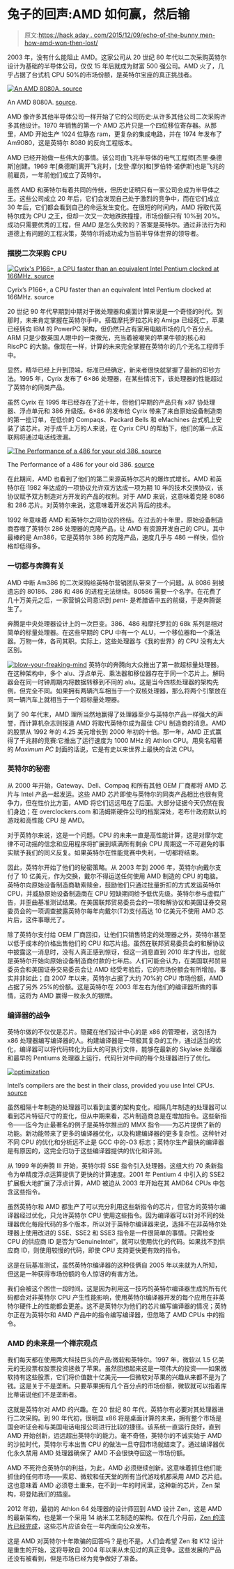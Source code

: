 # 兔子的回声:AMD 如何赢，然后输

> 原文:[https://hack aday . com/2015/12/09/echo-of-the-bunny men-how-amd-won-then-lost/](https://hackaday.com/2015/12/09/echo-of-the-bunnymen-how-amd-won-then-lost/)

2003 年，没有什么能阻止 AMD。这家公司从 20 世纪 80 年代以二次采购英特尔设计为基础的半导体公司，仅仅 15 年后就成为财富 500 强公司。AMD 火了，几乎占据了台式机 CPU 50%的市场份额，是英特尔宝座的真正挑战者。

[![An AMD 8080A. source](../Images/d8e7d2b5001437a7fcb5426164fa8971.png)](https://hackaday.com/wp-content/uploads/2015/12/8080a.jpg)

An AMD 8080A. [source](http://www.cpu-world.com/CPUs/8080/AMD-D8080A.html).

AMD 像许多其他半导体公司一样开始了它的公司历史:从许多其他公司二次采购许多其他设计。1970 年销售的第一个 AMD 芯片只是一个四位移位寄存器。从那里，AMD 开始生产 1024 位静态 ram，更复杂的集成电路，并在 1974 年发布了 Am9080，这是英特尔 8080 的反向工程版本。

AMD 已经开始做一些伟大的事情。该公司由飞兆半导体的电气工程师[杰里·桑德斯]创建。1969 年[桑德斯]离开飞兆时，[戈登·摩尔]和[罗伯特·诺伊斯]也是飞兆的前雇员，一年前他们成立了英特尔。

虽然 AMD 和英特尔有着共同的传统，但历史证明只有一家公司会成为半导体之王。这些公司成立 20 年后，它们会发现自己处于激烈的竞争中，而在它们成立 30 年后，它们都会看到自己的命运发生变化。在很短的时间内，AMD 将取代英特尔成为 CPU 之王，但却一次又一次地跌跌撞撞，市场份额只有 10%到 20%。成功只需要优秀的工程，但 AMD 是怎么失败的？答案是英特尔。通过非法行为和道德上有问题的工程决策，英特尔将成功成为当前半导体世界的领导者。

### 摆脱二次采购 CPU

[![Cyrix's P166+, a CPU faster than an equivalent Intel Pentium clocked at 166MHz. source](../Images/ad85ce4f7b2c4c1b5d101d03eba439c0.png)](https://hackaday.com/wp-content/uploads/2015/12/cyrix.jpg)

Cyrix’s P166+, a CPU faster than an equivalent Intel Pentium clocked at 166MHz. source

20 世纪 90 年代早期到中期对于微处理器和桌面计算来说是一个奇怪的时代。到那时，未来肯定掌握在英特尔手中。搭载摩托罗拉芯片的 Amiga 已经死亡，苹果已经转向 IBM 的 PowerPC 架构，但仍然只占有家用电脑市场的几个百分点。ARM 只是少数英国人眼中的一束微光，充当着被嘲笑的苹果牛顿的核心和 RiscPC 的大脑。像现在一样，计算的未来完全掌握在英特尔的几个无名工程师手中。

显然，精华已经上升到顶端，标准已经确定，新来者很快就掌握了最新的印钞方法。1995 年，Cyrix 发布了 6×86 处理器，在某些情况下，该处理器的性能超过了英特尔的同类产品。

虽然 Cyrix 在 1995 年已经存在了近十年，但他们早期的产品只有 x87 协处理器、浮点单元和 386 升级版。6×86 的发布给 Cyrix 带来了来自原始设备制造商的第一批订单，在低价的 Compaqs、Packard Bells 和 eMachines 台式机上安装了该芯片。对于成千上万的人来说，在 Cyrix CPU 的帮助下，他们的第一点互联网将通过电话线泄漏。

[![The Performance of a 486 for your old 386\. source](../Images/757509bca917861deee2fc6d2f50f12e.png)](https://hackaday.com/wp-content/uploads/2015/12/am386.jpg)

The Performance of a 486 for your old 386\. [source](http://www.cpu-world.com/CPUs/80386/AMD-A80386DX-33.html)

在此期间，AMD 也看到了他们的第二来源英特尔芯片的爆炸式增长。AMD 和英特尔在 1982 年达成的一项协议允许双方达成一项为期 10 年的技术交换协议，该协议赋予双方制造对方开发的产品的权利。对于 AMD 来说，这意味着克隆 8086 和 286 芯片。对英特尔来说，这意味着开发芯片背后的技术。

1992 年意味着 AMD 和英特尔之间协议的终结。在过去的十年里，原始设备制造商吞噬了英特尔 286 处理器的克隆产品，让 AMD 有资源开发自己的 CPU。其中最棒的是 Am386，它是英特尔 386 的克隆产品，速度几乎与 486 一样快，但价格却低得多。

### 一切都与奔腾有关

AMD 中断 Am386 的二次采购给英特尔营销团队带来了一个问题。从 8086 到被遗忘的 80186、286 和 486 的进程无法继续。80586 需要一个名字。在花费了几十万美元之后，一家营销公司意识到 *pent-* 是希腊语中五的前缀，于是奔腾诞生了。

奔腾是中央处理器设计上的一次巨变。386、486 和摩托罗拉的 68k 系列是相对简单的标量处理器。在这些早期的 CPU 中有一个 ALU，一个移位器和一个乘法器。万物一体，各司其职。实际上，这些处理器与《我的世界》的 CPU 没有太大区别。

[![blow-your-freaking-mind](../Images/91d3c3abf8834dd40cdfa717213f07ad.png)](https://hackaday.com/wp-content/uploads/2015/12/blow-your-freaking-mind.png) 英特尔的奔腾向大众推出了第一款超标量处理器。在这种架构中，多个 alu、浮点单元、乘法器和移位器存在于同一个芯片上。解码器会在同一时钟周期内将数据转移到不同的 alu。这是当今四核处理器的架构先例，但完全不同。如果拥有两辆汽车相当于一个双核处理器，那么将两个引擎放在同一辆汽车上就相当于一个超标量处理器。

到了 90 年代末，AMD 理所当然地赢得了处理器至少与英特尔产品一样强大的声誉，而计算机杂志则报道 AMD 将取代英特尔成为最佳 CPU 制造商的消息。AMD 的股票从 1992 年的 4.25 美元增长到 2000 年初的十倍。那一年，AMD 正式赢得了千兆赫的竞赛:它推出了运行速度为 1000 MHz 的 Athlon CPU。用臭名昭著的 *Maximum PC* 封面的话说，它是有史以来世界上最快的合法 CPU。

### 英特尔的秘密

从 2000 年开始，Gateway、Dell、Compaq 和所有其他 OEM 厂商都将 AMD 芯片与 Intel 产品一起发运。这些 AMD 芯片即使与英特尔的同类产品相比也很有竞争力，但在性价比方面，AMD 将它们远远甩在了后面。大部分证据今天仍然在我们身边；在 overclockers.com 和汤姆斯硬件公司的档案深处，老布什政府默认的游戏和高性能 CPU 是 AMD。

对于英特尔来说，这是一个问题。CPU 的未来一直是高性能计算，这是对摩尔定律不可动摇的信念和应用程序将扩展到填满所有剩余 CPU 周期这一不可避免的事实赋予我们的同义反复。如果英特尔在性能竞赛中失利，一切都将结束。

因此，英特尔开始了他们的秘密策略。从 2003 年到 2006 年，英特尔向戴尔支付了 10 亿美元，作为交换，戴尔不得运送任何使用 AMD 制造的 CPU 的电脑。英特尔向原始设备制造商勒索赎金，鼓励他们只通过批量折扣的方式发运英特尔 CPU，并威胁原始设备制造商在 CPU 短缺期间给予低优先级。英特尔参与虚假广告，并歪曲基准测试结果。在美国联邦贸易委员会的一项和解协议和美国证券交易委员会的一项调查披露英特尔每年向戴尔(T2)支付高达 10 亿美元不使用 AMD 芯片后，这件事曝光了。

除了英特尔支付给 OEM 厂商回扣，让他们只销售特定的处理器之外，英特尔甚至以低于成本的价格出售他们的 CPU 和芯片组。虽然在联邦贸易委员会的和解协议中披露这一消息时，没有人真正感到惊讶，但这一消息直到 2010 年才传出，也就是英特尔开始向原始设备制造商付款的七年后。人们可能会认为，在美国联邦贸易委员会和美国证券交易委员会让 AMD 经受考验后，它的市场份额会有所增加。事实并非如此；自 2007 年以来，英特尔占据了大约 70%的 CPU 市场份额，AMD 占据了另外 25%的份额。这是英特尔在 2003 年左右为他们的编译器所做的事情，这将为 AMD 赢得一枚永久的银牌。

### 编译器的战争

英特尔做的不仅仅是芯片。隐藏在他们设计中心的是 x86 的管理者，这包括为 x86 处理器编写编译器的人。构建编译器是一项极其复杂的工作，通过适当的优化，编译器可以将代码转化为巨大的可执行文件，能够在最新的 Skylake 处理器和最早的 Pentiums 处理器上运行，代码针对中间的每个处理器进行了优化。

[![optimization](../Images/552418dcf224910cd67f3ca2d0b79d86.png)](https://hackaday.com/wp-content/uploads/2015/12/optimization.png)

Intel’s compilers are the best in their class, provided you use Intel CPUs. [source](https://software.intel.com/en-us/c-compilers/iss)

虽然相隔十年制造的处理器可以看到主要的架构变化，相隔几年制造的处理器可以看到芯片特征尺寸的变化，但从中期来看，芯片制造商总是在增加指令。这些新指令——迄今为止最著名的例子是英特尔推出的 MMX 指令——为芯片提供了新的功能。新功能带来了更多的编译器优化，以及构建编译器的更多复杂性。这种针对不同 CPU 的优化和分析远不止是 GCC 中的-O3 标志；英特尔生产最快的编译器是有原因的，这完全归功于这些编译器提供的优化和评测。

从 1999 年的奔腾 III 开始，英特尔将 SSE 指令引入处理器。这组大约 70 条新指令为单精度浮点运算提供了更快的计算速度。2001 年 Pentium 4 中引入的 SSE2 扩展极大地扩展了浮点计算，AMD 被迫从 2003 年开始在其 AMD64 CPUs 中包含这些指令。

虽然英特尔和 AMD 都生产了可以充分利用这些新指令的芯片，但官方的英特尔编译器经过优化，只允许英特尔 CPU 使用这些指令。因为编译器可以针对不同的处理器优化每段代码的多个版本，所以对于英特尔编译器来说，选择不在非英特尔处理器上使用改进的 SSE、SSE2 和 SSE3 指令是一件很简单的事情。只需检查 CPU 的供应商 ID 是否为“GenuineIntel”，就可以使用优化的代码。如果找不到供应商 ID，则使用较慢的代码，即使 CPU 支持更快更有效的指令。

这是在玩基准测试，虽然英特尔编译器的这种伎俩自 2005 年以来就为人所知，但这是一种获得市场份额的令人惊讶的有害方法。

我们会被这个困住一段时间。这是因为利用这一技巧的英特尔编译器生成的所有代码都会对非英特尔 CPU 产生性能影响，使用英特尔编译器开发的每个应用在非英特尔硬件上的性能都会更差。这不是英特尔为他们的芯片编写编译器的情况；英特尔正在为英特尔和 AMD 产品中的指令编写编译器，但忽略了 AMD CPUs 中的指令。

### AMD 的未来是一个禅宗观点

我们每天都在使用两大科技巨头的产品:微软和英特尔。1997 年，微软以 1.5 亿美元的无投票权股票投资拯救了苹果。虽然回想起来这是一项伟大的投资——如果微软持有这些股票，它们将价值数十亿美元——但微软对苹果的兴趣从来都不是为了钱。这是关于不是垄断。只要苹果拥有几个百分点的市场份额，微软就可以指着库比蒂诺说他们不是垄断者。

这就是英特尔对 AMD 的兴趣。在 20 世纪 80 年代，英特尔有必要对其处理器进行二次采购。到 90 年代初，很明显 x86 将是桌面计算的未来，拥有整个市场是国会听证会和与美国电话电报公司进行比较的捷径。该系统一直运行良好，直到 AMD 开始创新，远远超出英特尔的能力。毫不奇怪，英特尔的不诚实始于 AMD 的沙拉时代，英特尔亏本出售 CPU 的做法一旦夺回市场就结束了。通过编译器优化永久禁用 AMD 处理器确保了 AMD 不会很快夺回这一市场份额。

AMD 不死符合英特尔的利益，为此，AMD 必须继续创新。这意味着抓住他们能抓住的任何市场——索尼、微软和任天堂的所有当代游戏机都采用 AMD 芯片组。这也意味着 AMD 必须卷土重来，在不到一年的时间里，这种新的芯片，Zen 架构，将登陆我们的插座。

2012 年初，最初的 Athlon 64 处理器的设计师回到 AMD 设计 Zen，这是 AMD 的最新架构，也是第一个采用 14 纳米工艺制造的架构。仅在几个月前，[Zen 的流片已经完成](http://www.kitguru.net/components/graphic-cards/anton-shilov/amd-we-have-taped-out-our-first-finfet-products/)，这些芯片应该会在一年内面向公众发布。

这是 AMD 对英特尔十年欺骗的回答吗？是也不是。人们会希望 Zen 和 K12 设计是重生的开始，这将导致自 2004 年以来从未见过的真正竞争。这些发展的产品还没有被看到，但是市场已经为竞争做好了准备。